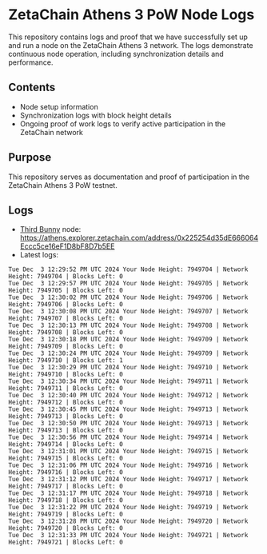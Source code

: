 # ZetaChain Athens 3 PoW Node Logs
This repository contains logs and proof that we have successfully set up and run a node on the ZetaChain Athens 3 network. The logs demonstrate continuous node operation, including synchronization details and performance.

## Contents
- Node setup information
- Synchronization logs with block height details
- Ongoing proof of work logs to verify active participation in the ZetaChain network

## Purpose
This repository serves as documentation and proof of participation in the ZetaChain Athens 3 PoW testnet.

## Logs

- [Third Bunny](https://thirdbunny.xyz/) node: https://athens.explorer.zetachain.com/address/0x225254d35dE666064Eccc5ce16eF1D8bF8D7b5EE
- Latest logs:
```
Tue Dec  3 12:29:52 PM UTC 2024 Your Node Height: 7949704 | Network Height: 7949704 | Blocks Left: 0
Tue Dec  3 12:29:57 PM UTC 2024 Your Node Height: 7949705 | Network Height: 7949705 | Blocks Left: 0
Tue Dec  3 12:30:02 PM UTC 2024 Your Node Height: 7949706 | Network Height: 7949706 | Blocks Left: 0
Tue Dec  3 12:30:08 PM UTC 2024 Your Node Height: 7949707 | Network Height: 7949707 | Blocks Left: 0
Tue Dec  3 12:30:13 PM UTC 2024 Your Node Height: 7949708 | Network Height: 7949708 | Blocks Left: 0
Tue Dec  3 12:30:18 PM UTC 2024 Your Node Height: 7949709 | Network Height: 7949709 | Blocks Left: 0
Tue Dec  3 12:30:24 PM UTC 2024 Your Node Height: 7949709 | Network Height: 7949710 | Blocks Left: 1
Tue Dec  3 12:30:29 PM UTC 2024 Your Node Height: 7949710 | Network Height: 7949710 | Blocks Left: 0
Tue Dec  3 12:30:34 PM UTC 2024 Your Node Height: 7949711 | Network Height: 7949711 | Blocks Left: 0
Tue Dec  3 12:30:40 PM UTC 2024 Your Node Height: 7949712 | Network Height: 7949712 | Blocks Left: 0
Tue Dec  3 12:30:45 PM UTC 2024 Your Node Height: 7949713 | Network Height: 7949713 | Blocks Left: 0
Tue Dec  3 12:30:50 PM UTC 2024 Your Node Height: 7949713 | Network Height: 7949713 | Blocks Left: 0
Tue Dec  3 12:30:56 PM UTC 2024 Your Node Height: 7949714 | Network Height: 7949714 | Blocks Left: 0
Tue Dec  3 12:31:01 PM UTC 2024 Your Node Height: 7949715 | Network Height: 7949715 | Blocks Left: 0
Tue Dec  3 12:31:06 PM UTC 2024 Your Node Height: 7949716 | Network Height: 7949716 | Blocks Left: 0
Tue Dec  3 12:31:12 PM UTC 2024 Your Node Height: 7949717 | Network Height: 7949717 | Blocks Left: 0
Tue Dec  3 12:31:17 PM UTC 2024 Your Node Height: 7949718 | Network Height: 7949718 | Blocks Left: 0
Tue Dec  3 12:31:22 PM UTC 2024 Your Node Height: 7949719 | Network Height: 7949719 | Blocks Left: 0
Tue Dec  3 12:31:28 PM UTC 2024 Your Node Height: 7949720 | Network Height: 7949720 | Blocks Left: 0
Tue Dec  3 12:31:33 PM UTC 2024 Your Node Height: 7949721 | Network Height: 7949721 | Blocks Left: 0
```
